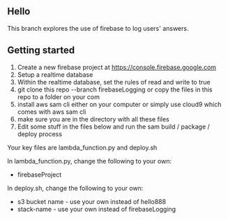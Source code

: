 ## Hello

This branch explores the use of firebase to log users' answers.

## Getting started

1. Create a new firebase project at https://console.firebase.google.com
2. Setup a realtime database
3. Within the realtime database, set the rules of read and write to true
4. git clone this repo --branch firebaseLogging or copy the files in this repo to a folder on your com
5. install aws sam cli either on your computer or simply use cloud9 which comes with aws sam cli
6. make sure you are in the directory with all these files
7. Edit some stuff in the files below and run the sam build / package / deploy process

Your key files are lambda_function.py and deploy.sh

In lambda_function.py, change the following to your own:

- firebaseProject

In deploy.sh, change the following to your own:

- s3 bucket name - use your own instead of hello888
- stack-name - use your own instead of firebaseLogging
